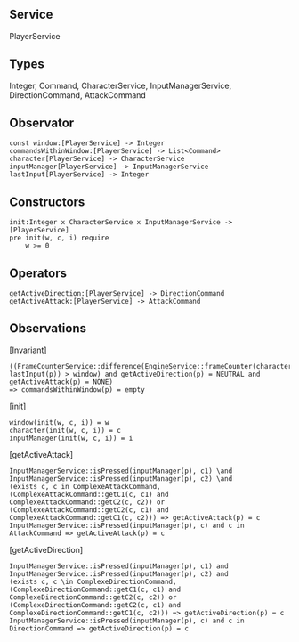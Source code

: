 ## Service
PlayerService

## Types
Integer, Command, CharacterService, InputManagerService, DirectionCommand, AttackCommand

## Observator
    const window:[PlayerService] -> Integer
    commandsWithinWindow:[PlayerService] -> List<Command>
    character[PlayerService] -> CharacterService
    inputManager[PlayerService] -> InputManagerService
    lastInput[PlayerService] -> Integer
    

## Constructors
    init:Integer x CharacterService x InputManagerService -> [PlayerService]
    pre init(w, c, i) require
        w >= 0

## Operators
    getActiveDirection:[PlayerService] -> DirectionCommand
    getActiveAttack:[PlayerService] -> AttackCommand

## Observations

[Invariant]

    ((FrameCounterService::difference(EngineService::frameCounter(character(p)), lastInput(p)) > window) and getActiveDirection(p) = NEUTRAL and getActiveAttack(p) = NONE)
    => commandsWithinWindow(p) = empty
[init]

    window(init(w, c, i)) = w
    character(init(w, c, i)) = c
    inputManager(init(w, c, i)) = i

[getActiveAttack]

    InputManagerService::isPressed(inputManager(p), c1) \and
    InputManagerService::isPressed(inputManager(p), c2) \and
    (exists c, c in ComplexeAttackCommand, (ComplexeAttackCommand::getC1(c, c1) and ComplexeAttackCommand::getC2(c, c2)) or
    (ComplexeAttackCommand::getC2(c, c1) and ComplexeAttackCommand::getC1(c, c2))) => getActiveAttack(p) = c
    InputManagerService::isPressed(inputManager(p), c) and c in AttackCommand => getActiveAttack(p) = c


[getActiveDirection]

    InputManagerService::isPressed(inputManager(p), c1) and
    InputManagerService::isPressed(inputManager(p), c2) and
    (exists c, c \in ComplexeDirectionCommand, (ComplexeDirectionCommand::getC1(c, c1) and ComplexeDirectionCommand::getC2(c, c2)) or
    (ComplexeDirectionCommand::getC2(c, c1) and ComplexeDirectionCommand::getC1(c, c2))) => getActiveDirection(p) = c
    InputManagerService::isPressed(inputManager(p), c) and c in DirectionCommand => getActiveDirection(p) = c
